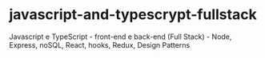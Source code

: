 # javascript-and-typescrypt-fullstack
Javascript e TypeScript - front-end e back-end (Full Stack) - Node, Express, noSQL, React, hooks, Redux, Design Patterns
